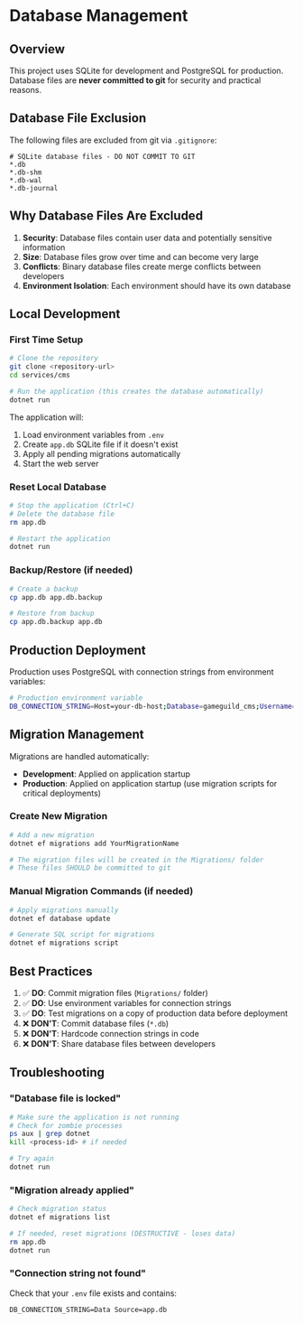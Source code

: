 # Database Management

## Overview

This project uses SQLite for development and PostgreSQL for production. Database files are **never committed to git**
for security and practical reasons.

## Database File Exclusion

The following files are excluded from git via `.gitignore`:

```
# SQLite database files - DO NOT COMMIT TO GIT
*.db
*.db-shm
*.db-wal
*.db-journal
```

## Why Database Files Are Excluded

1. **Security**: Database files contain user data and potentially sensitive information
2. **Size**: Database files grow over time and can become very large
3. **Conflicts**: Binary database files create merge conflicts between developers
4. **Environment Isolation**: Each environment should have its own database

## Local Development

### First Time Setup

```bash
# Clone the repository
git clone <repository-url>
cd services/cms

# Run the application (this creates the database automatically)
dotnet run
```

The application will:

1. Load environment variables from `.env`
2. Create `app.db` SQLite file if it doesn't exist
3. Apply all pending migrations automatically
4. Start the web server

### Reset Local Database

```bash
# Stop the application (Ctrl+C)
# Delete the database file
rm app.db

# Restart the application
dotnet run
```

### Backup/Restore (if needed)

```bash
# Create a backup
cp app.db app.db.backup

# Restore from backup
cp app.db.backup app.db
```

## Production Deployment

Production uses PostgreSQL with connection strings from environment variables:

```bash
# Production environment variable
DB_CONNECTION_STRING=Host=your-db-host;Database=gameguild_cms;Username=your-user;Password=your-password
```

## Migration Management

Migrations are handled automatically:

- **Development**: Applied on application startup
- **Production**: Applied on application startup (use migration scripts for critical deployments)

### Create New Migration

```bash
# Add a new migration
dotnet ef migrations add YourMigrationName

# The migration files will be created in the Migrations/ folder
# These files SHOULD be committed to git
```

### Manual Migration Commands (if needed)

```bash
# Apply migrations manually
dotnet ef database update

# Generate SQL script for migrations
dotnet ef migrations script
```

## Best Practices

1. ✅ **DO**: Commit migration files (`Migrations/` folder)
2. ✅ **DO**: Use environment variables for connection strings
3. ✅ **DO**: Test migrations on a copy of production data before deployment
4. ❌ **DON'T**: Commit database files (`*.db`)
5. ❌ **DON'T**: Hardcode connection strings in code
6. ❌ **DON'T**: Share database files between developers

## Troubleshooting

### "Database file is locked"

```bash
# Make sure the application is not running
# Check for zombie processes
ps aux | grep dotnet
kill <process-id> # if needed

# Try again
dotnet run
```

### "Migration already applied"

```bash
# Check migration status
dotnet ef migrations list

# If needed, reset migrations (DESTRUCTIVE - loses data)
rm app.db
dotnet run
```

### "Connection string not found"

Check that your `.env` file exists and contains:

```
DB_CONNECTION_STRING=Data Source=app.db
```
